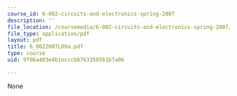 ```yaml
---
course_id: 6-002-circuits-and-electronics-spring-2007
description: ''
file_location: /coursemedia/6-002-circuits-and-electronics-spring-2007/9f06a403e4b1ecccb8763350561b7a06_6_0022007L09a.pdf
file_type: application/pdf
layout: pdf
title: 6_0022007L09a.pdf
type: course
uid: 9f06a403e4b1ecccb8763350561b7a06

---
```

None